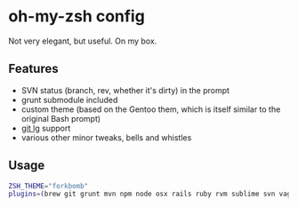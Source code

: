 # oh-my-zsh config
Not very elegant, but useful. On my box.

## Features
* SVN status (branch, rev, whether it's dirty) in the prompt
* grunt submodule included
* custom theme (based on the Gentoo them, which is itself similar to the original Bash prompt)
* [git lg](https://coderwall.com/p/euwpig) support
* various other minor tweaks, bells and whistles

## Usage
```bash
ZSH_THEME="forkbomb"
plugins=(brew git grunt mvn npm node osx rails ruby rvm sublime svn vagrant)
```
